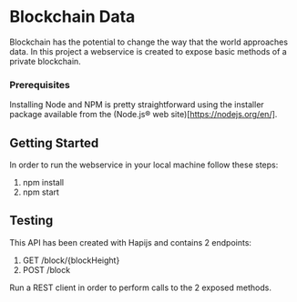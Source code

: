# Blockchain Data

Blockchain has the potential to change the way that the world approaches data. In this project a webservice is created to expose basic methods of a private blockchain.

### Prerequisites

Installing Node and NPM is pretty straightforward using the installer package available from the (Node.js® web site)[https://nodejs.org/en/].

## Getting Started

In order to run the webservice in your local machine follow these steps:
1. npm install
2. npm start

## Testing

This API has been created with Hapijs and contains 2 endpoints:

1. GET /block/{blockHeight}
2. POST /block

Run a REST client in order to perform calls to the 2 exposed methods.
